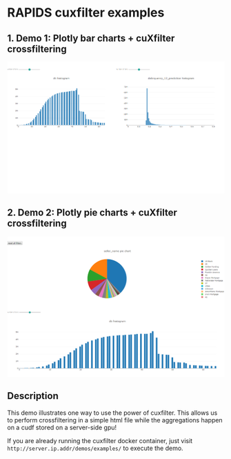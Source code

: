 # RAPIDS cuxfilter examples

## 1. Demo 1: Plotly bar charts + cuXfilter crossfiltering
![example1](./img/demo1.png)

## 2. Demo 2: Plotly pie charts + cuXfilter crossfiltering
![example2](./img/demo2.png)

## Description

This demo illustrates one way to use the power of cuxfilter. This allows us to perform crossfiltering in a simple html file while the aggregations happen on a cudf stored on a server-side gpu!

If you are already running the cuxfilter docker container, just visit `http://server.ip.addr/demos/examples/` to execute the demo.
